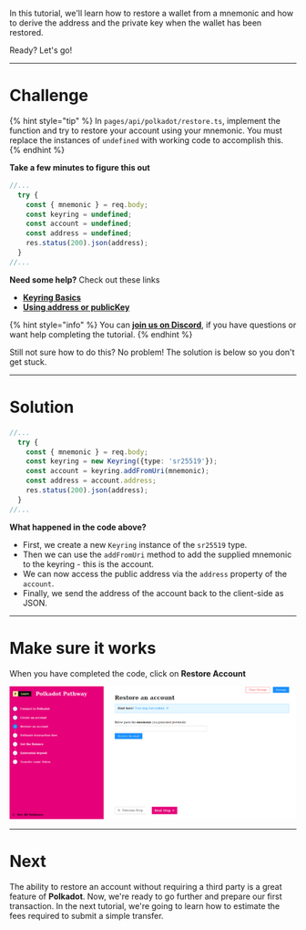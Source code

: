 In this tutorial, we'll learn how to restore a wallet from a mnemonic and how to derive the address and the private key when the wallet has been restored.

Ready? Let's go!

------------------------

# Challenge

{% hint style="tip" %}
In `pages/api/polkadot/restore.ts`, implement the function and try to restore your account using your mnemonic. You must replace the instances of `undefined` with working code to accomplish this.
{% endhint %}

**Take a few minutes to figure this out**

```typescript
//...
  try {
    const { mnemonic } = req.body;
    const keyring = undefined;
    const account = undefined;
    const address = undefined;
    res.status(200).json(address);
  }
//...
```

**Need some help?** Check out these links
* [**Keyring Basics**](https://polkadot.js.org/docs/keyring/start/basics)  
* [**Using address or publicKey**](https://polkadot.js.org/docs/keyring/start/sign-verify#verify-using-address-or-publickey)  

{% hint style="info" %}
You can [**join us on Discord**](https://discord.gg/fszyM7K), if you have questions or want help completing the tutorial.
{% endhint %}

Still not sure how to do this? No problem! The solution is below so you don't get stuck.

------------------------

# Solution

```typescript
//...
  try {
    const { mnemonic } = req.body;  
    const keyring = new Keyring({type: 'sr25519'});
    const account = keyring.addFromUri(mnemonic);
    const address = account.address;
    res.status(200).json(address);
  }
//...
```

**What happened in the code above?**
* First, we create a new `Keyring` instance of the `sr25519` type.
* Then we can use the `addFromUri` method to add the supplied mnemonic to the keyring - this is the account.
* We can now access the public address via the `address` property of the `account`.
* Finally, we send the address of the account back to the client-side as JSON.
------------------------

# Make sure it works

When you have completed the code, click on **Restore Account**

![](../../../.gitbook/assets/pathways/polkadot/polkadot-restore.gif)

-----------------------------

# Next

The ability to restore an account without requiring a third party is a great feature of **Polkadot**. Now, we're ready to go further and prepare our first transaction. In the next tutorial, we're going to learn how to estimate the fees required to submit a simple transfer.
